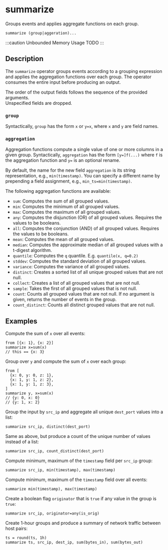# summarize

Groups events and applies aggregate functions on each group.

```tql
summarize (group|aggeration)...
```

:::caution Unbounded Memory Usage
TODO
:::

## Description

The `summarize` operator groups events according to a grouping expression and
applies the aggregation functions over each group. The operator consumes the
entire input before producing an output.

The order of the output fields follows the sequence of the provided arguments.
<br/>
Unspecified fields are dropped.

### `group`

Syntactically, `group` has the form `x` or `y=x`, where `x` and `y` are field names.

### `aggregation`

Aggregation functions compute a single value of one or more columns in a given
group. Syntactically, `aggregation` has the form `[y=]f(...)` where `f` is the
aggregation function and `y=` is an optional rename.

By default, the name for the new field `aggregation` is its string
representation, e.g., `min(timestamp)`. You can specify a different name by
prepending a field assignment, e.g., `min_ts=min(timestamp)`.

The following aggregation functions are available:

- `sum`: Computes the sum of all grouped values.
- `min`: Computes the minimum of all grouped values.
- `max`: Computes the maximum of all grouped values.
- `any`: Computes the disjunction (OR) of all grouped values. Requires the
  values to be booleans.
- `all`: Computes the conjunction (AND) of all grouped values. Requires the
  values to be booleans.
- `mean`: Computes the mean of all grouped values.
- `median`: Computes the approximate median of all grouped values with a
  t-digest algorithm.
- `quantile`: Computes the `q` quantile. E.g. `quantile(x, q=0.2)`
- `stddev`: Computes the standard deviation of all grouped values.
- `variance`: Computes the variance of all grouped values.
- `distinct`: Creates a sorted list of all unique grouped values that are not
  null.
- `collect`: Creates a list of all grouped values that are not null.
- `sample`: Takes the first of all grouped values that is not null.
- `count`: Counts all grouped values that are not null. If no argument is
  given, returns the number of events in the group.
- `count_distinct`: Counts all distinct grouped values that are not null.

## Examples

Compute the sum of `x` over all events:

```tql
from [{x: 1}, {x: 2}]
summarize x=sum(x)
// this == {x: 3}
```

Group over `y` and compute the sum of `x` over each group:
```tql
from [
  {x: 0, y: 0, z: 1},
  {x: 1, y: 1, z: 2},
  {x: 1, y: 1, z: 3},
]
summarize y, x=sum(x)
// {y: 0, x: 0}
// {y: 1, x: 2}
```

Group the input by `src_ip` and aggregate all unique `dest_port` values into a
list:

```tql
summarize src_ip, distinct(dest_port)
```

Same as above, but produce a count of the unique number of values instead of a
list:

```tql
summarize src_ip, count_distinct(dest_port)
```

Compute minimum, maximum of the `timestamp` field per `src_ip` group:

```tql
summarize src_ip, min(timestamp), max(timestamp)
```

Compute minimum, maximum of the `timestamp` field over all events:

```tql
summarize min(timestamp), max(timestamp)
```

Create a boolean flag `originator` that is `true` if any value in the group is
`true`:

```tql
summarize src_ip, originator=any(is_orig)
```

Create 1-hour groups and produce a summary of network traffic between host
pairs:

```tql
ts = round(ts, 1h)
summarize ts, src_ip, dest_ip, sum(bytes_in), sum(bytes_out)
```

